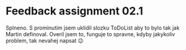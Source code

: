 # Feedback assignment 02.1

Splneno.
S prominutim jsem uklidil slozku ToDoList aby to bylo tak jak Martin definoval.
Overil jsem to, funguje to spravne, kdyby jakykoliv problem, tak nevahej napsat  :wink:
